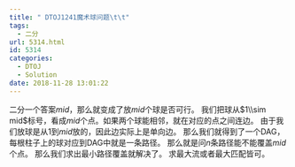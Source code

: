 ```yaml
---
title: " DTOJ1241魔术球问题\t\t"
tags:
  - 二分
url: 5314.html
id: 5314
categories:
  - DTOJ
  - Solution
date: 2018-11-28 13:01:22
---
```


二分一个答案$mid$，那么就变成了放$mid$个球是否可行。 我们把球从$1\\sim mid$标号，看成$mid$个点。如果两个球能相邻，就在对应的点之间连边。 由于我们放球是从$1$到$mid$放的，因此边实际上是单向边。 那么我们就得到了一个DAG，每根柱子上的球对应到DAG中就是一条路径。 那么就是问$n$条路径能不能覆盖$mid$个点。 那么我们求出最小路径覆盖就解决了。 求最大流或者最大匹配皆可。
